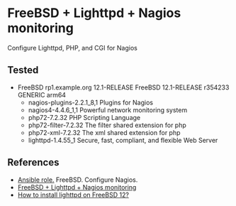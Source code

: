 # FreeBSD + Lighttpd + Nagios monitoring

Configure Lighttpd, PHP, and CGI for Nagios

## Tested

- FreeBSD rp1.example.org 12.1-RELEASE FreeBSD 12.1-RELEASE r354233 GENERIC  arm64
  - nagios-plugins-2.2.1_8,1       Plugins for Nagios
  - nagios4-4.4.6_1,1              Powerful network monitoring system
  - php72-7.2.32                   PHP Scripting Language
  - php72-filter-7.2.32            The filter shared extension for php
  - php72-xml-7.2.32               The xml shared extension for php
  - lighttpd-1.4.55_1              Secure, fast, compliant, and flexible Web Server

## References

- [Ansible role.](https://galaxy.ansible.com/vbotka/freebsd_nagios/) FreeBSD. Configure Nagios.
- [FreeBSD + Lighttpd + Nagios monitoring](https://titanwolf.org/Network/Articles/Article?AID=6ec795a7-fcbe-4089-976e-763b9b1205e8)
- [How to install lighttpd on FreeBSD 12?](https://www.osradar.com/how-to-install-lighttpd-freebsd-12/)
